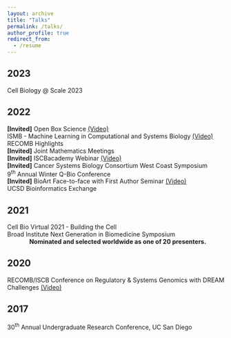 ```yaml
---
layout: archive
title: "Talks"
permalink: /talks/
author_profile: true
redirect_from:
  - /resume
---
```


## 2023
Cell Biology @ Scale 2023 

## 2022
**[Invited]** Open Box Science [(Video)](https://www.youtube.com/watch?v=ioyZYV9hE1Y&ab_channel=OpenBoxScience) <br/>
ISMB - Machine Learning in Computational and Systems Biology [(Video)](https://www.youtube.com/watch?v=rbsUPsGyciQ) <br/>
RECOMB Highlights <br/>
**[Invited]** Joint Mathematics Meetings <br/>
**[Invited]** ISCBacademy Webinar [(Video)](https://www.youtube.com/watch?v=YeH8nYdmMIM) <br/>
**[Invited]** Cancer Systems Biology Consortium West Coast Symposium <br/>
9<sup>th</sup> Annual Winter Q-Bio Conference <br/>
**[Invited]** BioArt Face-to-face with First Author Seminar [(Video)](https://www.bilibili.com/video/BV1Hb4y1J7E1?spm_id_from=333.999.0.0) <br/>
UCSD Bioinformatics Exchange

## 2021
Cell Bio Virtual 2021 - Building the Cell  <br/>
Broad Institute Next Generation in Biomedicine Symposium  <br/>
&nbsp; &nbsp; &nbsp; &nbsp; &nbsp; &nbsp; &nbsp;**Nominated and selected worldwide as one of 20 presenters.**

## 2020
RECOMB/ISCB Conference on Regulatory & Systems Genomics with DREAM Challenges [(Video)](https://www.youtube.com/watch?v=cv1W8e8VRyU)

## 2017
30<sup>th</sup> Annual Undergraduate Research Conference, UC San Diego
